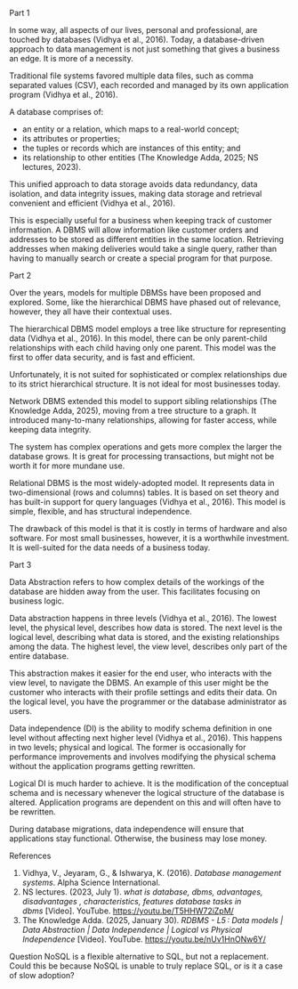 Part 1

In some way, all aspects of our lives, personal and professional, are touched by databases (Vidhya et al., 2016). Today, a database-driven approach to data management is not just something that gives a business an edge. It is more of a necessity.

Traditional file systems favored multiple data files, such as comma separated values (CSV), each recorded and managed by its own application program (Vidhya et al., 2016).

A database comprises of:
-  an entity or a relation, which maps to a real-world concept; 
- its attributes or properties; 
- the tuples or records which are instances of this entity; and 
- its relationship to other entities (The Knowledge Adda, 2025; NS lectures, 2023).

This unified approach to data storage avoids data redundancy, data isolation, and data integrity issues, making data storage and retrieval convenient and efficient (Vidhya et al., 2016).

This is especially useful for a business when keeping track of customer information. A DBMS will allow information like customer orders and addresses to be stored as different entities in the same location. Retrieving addresses when making deliveries would take a single query, rather than having to manually search or create a special program for that purpose.

Part 2

Over the years, models for multiple DBMSs have been proposed and explored. Some, like the hierarchical DBMS have phased out of relevance, however, they all have their contextual uses.

The hierarchical DBMS model employs a tree like structure for representing data (Vidhya et al., 2016). In this model, there can be only parent-child relationships with each child having only one parent. This model was the first to offer data security, and is fast and efficient.

Unfortunately, it is not suited for sophisticated or complex relationships due to its strict hierarchical structure. It is not ideal for most businesses today.

Network DBMS extended this model to support sibling relationships (The Knowledge Adda, 2025), moving from a tree structure to a graph. It introduced many-to-many relationships, allowing for faster access, while keeping data integrity.

The system has complex operations and gets more complex the larger the database grows. It is great for processing transactions, but might not be worth it for more mundane use.

Relational DBMS is the most widely-adopted model. It represents data in two-dimensional (rows and columns) tables. It is based on set theory and has built-in support for query languages (Vidhya et al., 2016). This model is simple, flexible, and has structural independence.

The drawback of this model is that it is costly in terms of hardware and also software. For most small businesses, however, it is a worthwhile investment. It is well-suited for the data needs of a business today.

Part 3

Data Abstraction refers to how complex details of the workings of the database are hidden away from the user. This facilitates focusing on business logic.

Data abstraction happens in three levels (Vidhya et al., 2016). The lowest level, the physical level, describes how data is stored. The next level is the logical level, describing what data is stored, and the existing relationships among the data. The highest level, the view level, describes only part of the entire database.

This abstraction makes it easier for the end user, who interacts with the view level, to navigate the DBMS. An example of this user might be the customer who interacts with their profile settings and edits their data. On the logical level, you have the programmer or the database administrator as users. 

Data independence (DI) is the ability to modify schema definition in one level without affecting next higher level (Vidhya et al., 2016). This happens in two levels; physical and logical. The former is occasionally for performance improvements and involves modifying the physical schema without the application programs getting rewritten.

Logical DI is much harder to achieve. It is the modification of the conceptual schema and is necessary whenever the logical structure of the database is altered. Application programs are dependent on this and will often have to be rewritten.

During database migrations, data independence will ensure that applications stay functional. Otherwise, the business may lose money.



References
1. Vidhya, V., Jeyaram, G., & Ishwarya, K. (2016). _Database management systems_. Alpha Science International.
2. NS lectures. (2023, July 1). _what is database, dbms, advantages, disadvantages , characteristics, features database tasks in dbms_ [Video]. YouTube. https://youtu.be/T5HHW72iZpM/
3. The Knowledge Adda. (2025, January 30). _RDBMS - L5 : Data models | Data Abstraction | Data Independence | Logical vs Physical Independence_ [Video]. YouTube. https://youtu.be/nUv1HnONw6Y/

Question
NoSQL is a flexible alternative to SQL, but not a replacement. Could this be because NoSQL is unable to truly replace SQL, or is it a case of slow adoption?